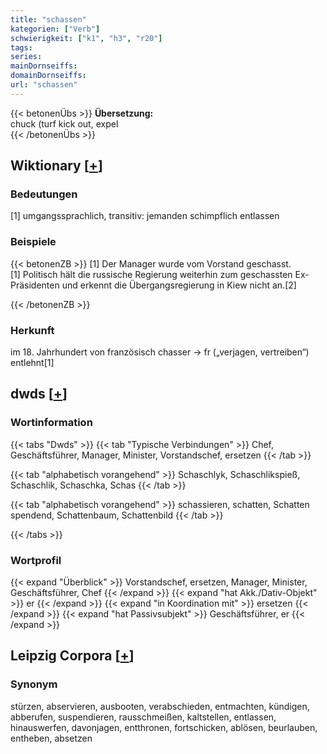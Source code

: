 ```yaml
---
title: "schassen"
kategorien: ["Verb"]
schwierigkeit: ["k1", "h3", "r20"]
tags:
series:
mainDornseiffs:
domainDornseiffs:
url: "schassen"
---
```


{{< betonenÜbs >}}
**Übersetzung:**  
chuck (turf kick out, expel  
{{< /betonenÜbs >}}

## Wiktionary [[+](https://de.wiktionary.org/wiki/schassen)]

### Bedeutungen
[1] umgangssprachlich, transitiv: jemanden schimpflich entlassen  

### Beispiele
{{< betonenZB >}}
[1] Der Manager wurde vom Vorstand geschasst.  
[1] Politisch hält die russische Regierung weiterhin zum geschassten Ex-Präsidenten und erkennt die Übergangsregierung in Kiew nicht an.[2]  

{{< /betonenZB >}}
### Herkunft
im 18. Jahrhundert von französisch chasser → fr („verjagen, vertreiben“) entlehnt[1]  



## dwds [[+](https://www.dwds.de/wb/schassen)]

### Wortinformation
{{< tabs "Dwds" >}}
{{< tab "Typische Verbindungen" >}}
Chef, Geschäftsführer, Manager, Minister, Vorstandschef, ersetzen
{{< /tab >}}

{{< tab "alphabetisch vorangehend" >}}
Schaschlyk, Schaschlikspieß, Schaschlik, Schaschka, Schas
{{< /tab >}}

{{< tab "alphabetisch vorangehend" >}}
schassieren, schatten, Schatten spendend, Schattenbaum, Schattenbild
{{< /tab >}}

{{< /tabs >}}

### Wortprofil
{{< expand "Überblick" >}} Vorstandschef, ersetzen, Manager, Minister, Geschäftsführer, Chef {{< /expand >}}
{{< expand "hat Akk./Dativ-Objekt" >}} er {{< /expand >}}
{{< expand "in Koordination mit" >}} ersetzen {{< /expand >}}
{{< expand "hat Passivsubjekt" >}} Geschäftsführer, er {{< /expand >}}

## Leipzig Corpora [[+](https://corpora.uni-leipzig.de/en/res?word=schassen&corpusId=deu_newscrawl-public_2018)]


### Synonym
stürzen, abservieren, ausbooten, verabschieden, entmachten, kündigen, abberufen, suspendieren, rausschmeißen, kaltstellen, entlassen, hinauswerfen, davonjagen, entthronen, fortschicken, ablösen, beurlauben, entheben, absetzen

